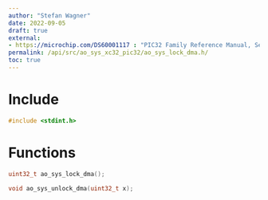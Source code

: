 ```yaml
---
author: "Stefan Wagner"
date: 2022-09-05
draft: true
external:
- https://microchip.com/DS60001117 : "PIC32 Family Reference Manual, Section 31, DMA Controller"
permalink: /api/src/ao_sys_xc32_pic32/ao_sys_lock_dma.h/
toc: true
---
```


# Include

```c
#include <stdint.h>
```

# Functions

```c
uint32_t ao_sys_lock_dma();
```

```c
void ao_sys_unlock_dma(uint32_t x);
```
